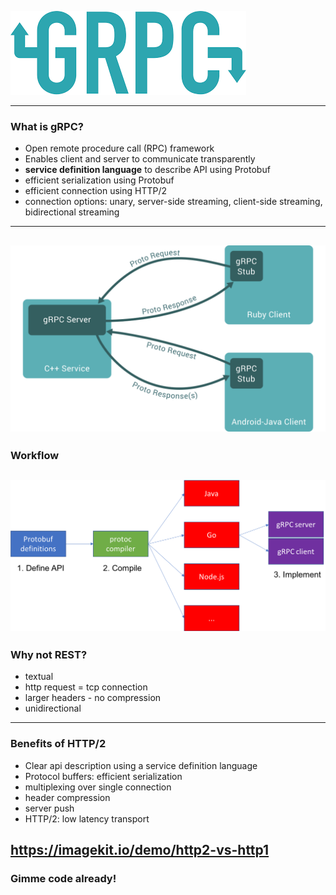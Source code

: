 <span class="menu-title" style="display: none">Code Presenting</span>
![Image](assets/grpc.png)

---
<span class="menu-title" style="display: none">Working With Code Blocks</span>

### What is gRPC?
- Open remote procedure call (RPC) framework
- Enables client and server to communicate transparently
- **service definition language** to describe API using Protobuf
- efficient serialization using Protobuf
- efficient connection using HTTP/2
- connection options: unary, server-side streaming, client-side streaming, bidirectional streaming 
---
![Image](assets/grpc_overview.svg)
---
### Workflow
![Image](assets/grpc_workflow.png)
---
### Why not REST?
- textual
- http request = tcp connection
- larger headers - no compression
- unidirectional  
---
### Benefits of HTTP/2
- Clear api description using a service definition language
- Protocol buffers: efficient serialization
- multiplexing over single connection
- header compression
- server push
- HTTP/2: low latency transport  

https://imagekit.io/demo/http2-vs-http1
---
### Gimme code already!
